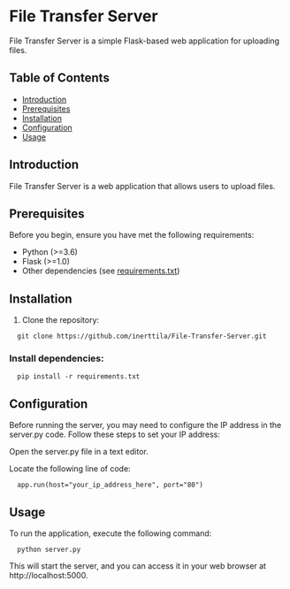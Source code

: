 # File Transfer Server

File Transfer Server is a simple Flask-based web application for uploading files.

## Table of Contents

- [Introduction](#introduction)
- [Prerequisites](#prerequisites)
- [Installation](#installation)
- [Configuration](#configuration)
- [Usage](#usage)

## Introduction

File Transfer Server is a web application that allows users to upload files.

## Prerequisites

Before you begin, ensure you have met the following requirements:

- Python (>=3.6)
- Flask (>=1.0)
- Other dependencies (see [requirements.txt](requirements.txt))

## Installation

1. Clone the repository:

```shell
  git clone https://github.com/inerttila/File-Transfer-Server.git
```

### Install dependencies:

```shell
  pip install -r requirements.txt

```
## Configuration
Before running the server, you may need to configure the IP address in the server.py code. Follow these steps to set your IP address:

Open the server.py file in a text editor.

Locate the following line of code:
```shell
  app.run(host="your_ip_address_here", port="80")
```
## Usage
To run the application, execute the following command:

```shell
  python server.py
```

This will start the server, and you can access it in your web browser at
http://localhost:5000.

